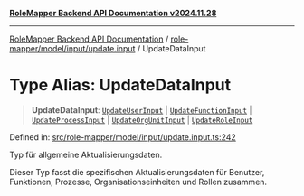 [**RoleMapper Backend API Documentation v2024.11.28**](../../../../../README.md)

***

[RoleMapper Backend API Documentation](../../../../../modules.md) / [role-mapper/model/input/update.input](../README.md) / UpdateDataInput

# Type Alias: UpdateDataInput

> **UpdateDataInput**: [`UpdateUserInput`](UpdateUserInput.md) \| [`UpdateFunctionInput`](UpdateFunctionInput.md) \| [`UpdateProcessInput`](UpdateProcessInput.md) \| [`UpdateOrgUnitInput`](UpdateOrgUnitInput.md) \| [`UpdateRoleInput`](UpdateRoleInput.md)

Defined in: [src/role-mapper/model/input/update.input.ts:242](https://github.com/FlowCraft-AG/RoleMapper/blob/c1dd70009b43cf6900b6bde6d6bd8b801c1074ab/backend/src/role-mapper/model/input/update.input.ts#L242)

Typ für allgemeine Aktualisierungsdaten.

Dieser Typ fasst die spezifischen Aktualisierungsdaten für Benutzer,
Funktionen, Prozesse, Organisationseinheiten und Rollen zusammen.
